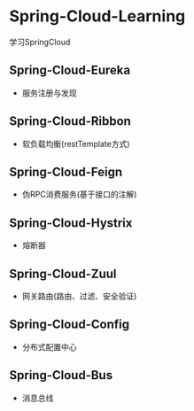 # Spring-Cloud-Learning
学习SpringCloud

## Spring-Cloud-Eureka
- 服务注册与发现

## Spring-Cloud-Ribbon
- 软负载均衡(restTemplate方式)

## Spring-Cloud-Feign
- 伪RPC消费服务(基于接口的注解)

## Spring-Cloud-Hystrix
- 熔断器

## Spring-Cloud-Zuul
- 网关路由(路由、过滤、安全验证)

## Spring-Cloud-Config
- 分布式配置中心

## Spring-Cloud-Bus
- 消息总线